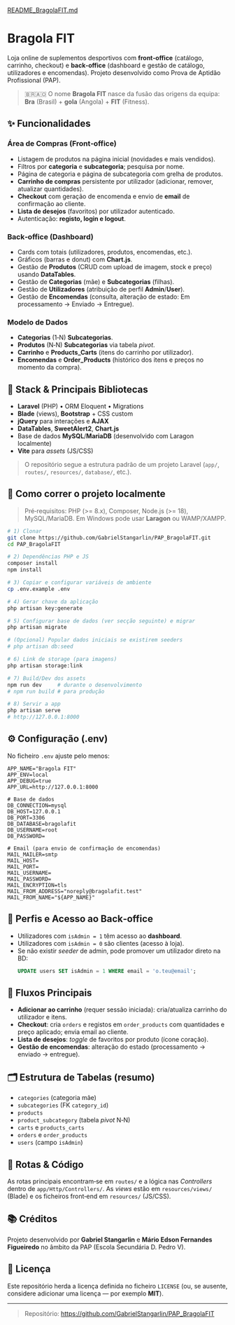 [README_BragolaFIT.md](https://github.com/user-attachments/files/22533908/README_BragolaFIT.md)
# Bragola FIT

Loja online de suplementos desportivos com **front‑office** (catálogo, carrinho, checkout) e **back‑office** (dashboard e gestão de catálogo, utilizadores e encomendas). Projeto desenvolvido como Prova de Aptidão Profissional (PAP).

> 🇧🇷🇦🇴 O nome **Bragola FIT** nasce da fusão das origens da equipa: **Bra** (Brasil) + **gola** (Angola) + **FIT** (Fitness).

## ✨ Funcionalidades

### Área de Compras (Front‑office)
- Listagem de produtos na página inicial (novidades e mais vendidos).
- Filtros por **categoria** e **subcategoria**; pesquisa por nome.
- Página de categoria e página de subcategoria com grelha de produtos.
- **Carrinho de compras** persistente por utilizador (adicionar, remover, atualizar quantidades).
- **Checkout** com geração de encomenda e envio de **email** de confirmação ao cliente.
- **Lista de desejos** (favoritos) por utilizador autenticado.
- Autenticação: **registo, login e logout**.

### Back‑office (Dashboard)
- Cards com totais (utilizadores, produtos, encomendas, etc.).
- Gráficos (barras e donut) com **Chart.js**.
- Gestão de **Produtos** (CRUD com upload de imagem, stock e preço) usando **DataTables**.
- Gestão de **Categorias** (mãe) e **Subcategorias** (filhas).
- Gestão de **Utilizadores** (atribuição de perfil **Admin**/**User**).
- Gestão de **Encomendas** (consulta, alteração de estado: Em processamento → Enviado → Entregue).

### Modelo de Dados
- **Categorias** (1‑N) **Subcategorias**.
- **Produtos** (N‑N) **Subcategorias** via tabela *pivot*.
- **Carrinho** e **Products_Carts** (itens do carrinho por utilizador).
- **Encomendas** e **Order_Products** (histórico dos itens e preços no momento da compra).

## 🧰 Stack & Principais Bibliotecas
- **Laravel** (PHP) • ORM Eloquent • Migrations
- **Blade** (views), **Bootstrap** + CSS custom
- **jQuery** para interações e **AJAX**
- **DataTables**, **SweetAlert2**, **Chart.js**
- Base de dados **MySQL**/**MariaDB** (desenvolvido com Laragon localmente)
- **Vite** para *assets* (JS/CSS)

> O repositório segue a estrutura padrão de um projeto Laravel (`app/`, `routes/`, `resources/`, `database/`, etc.).

## 🚀 Como correr o projeto localmente

> Pré‑requisitos: PHP (>= 8.x), Composer, Node.js (>= 18), MySQL/MariaDB. Em Windows pode usar **Laragon** ou WAMP/XAMPP.

```bash
# 1) Clonar
git clone https://github.com/GabrielStangarlin/PAP_BragolaFIT.git
cd PAP_BragolaFIT

# 2) Dependências PHP e JS
composer install
npm install

# 3) Copiar e configurar variáveis de ambiente
cp .env.example .env

# 4) Gerar chave da aplicação
php artisan key:generate

# 5) Configurar base de dados (ver secção seguinte) e migrar
php artisan migrate

# (Opcional) Popular dados iniciais se existirem seeders
# php artisan db:seed

# 6) Link de storage (para imagens)
php artisan storage:link

# 7) Build/Dev dos assets
npm run dev     # durante o desenvolvimento
# npm run build # para produção

# 8) Servir a app
php artisan serve
# http://127.0.0.1:8000
```

## ⚙️ Configuração (.env)

No ficheiro `.env` ajuste pelo menos:

```dotenv
APP_NAME="Bragola FIT"
APP_ENV=local
APP_DEBUG=true
APP_URL=http://127.0.0.1:8000

# Base de dados
DB_CONNECTION=mysql
DB_HOST=127.0.0.1
DB_PORT=3306
DB_DATABASE=bragolafit
DB_USERNAME=root
DB_PASSWORD=

# Email (para envio de confirmação de encomendas)
MAIL_MAILER=smtp
MAIL_HOST=
MAIL_PORT=
MAIL_USERNAME=
MAIL_PASSWORD=
MAIL_ENCRYPTION=tls
MAIL_FROM_ADDRESS="noreply@bragolafit.test"
MAIL_FROM_NAME="${APP_NAME}"
```

## 👤 Perfis e Acesso ao Back‑office

- Utilizadores com `isAdmin = 1` têm acesso ao **dashboard**.
- Utilizadores com `isAdmin = 0` são clientes (acesso à loja).
- Se não existir *seeder* de admin, pode promover um utilizador direto na BD:
  ```sql
  UPDATE users SET isAdmin = 1 WHERE email = 'o.teu@email';
  ```

## 🛒 Fluxos Principais

- **Adicionar ao carrinho** (requer sessão iniciada): cria/atualiza carrinho do utilizador e itens.
- **Checkout**: cria `orders` e registos em `order_products` com quantidades e preço aplicado; envia email ao cliente.
- **Lista de desejos**: *toggle* de favoritos por produto (ícone coração).
- **Gestão de encomendas**: alteração do estado (processamento → enviado → entregue).

## 🗂️ Estrutura de Tabelas (resumo)

- `categories` (categoria mãe)
- `subcategories` (FK `category_id`)
- `products`
- `product_subcategory` (tabela *pivot* N‑N)
- `carts` e `products_carts`
- `orders` e `order_products`
- `users` (campo `isAdmin`)

## 🧪 Rotas & Código

As rotas principais encontram‑se em `routes/` e a lógica nas *Controllers* dentro de `app/Http/Controllers/`. As *views* estão em `resources/views/` (Blade) e os ficheiros front‑end em `resources/` (JS/CSS).

## 📚 Créditos
Projeto desenvolvido por **Gabriel Stangarlin** e **Mário Edson Fernandes Figueiredo** no âmbito da PAP (Escola Secundária D. Pedro V).

## 📝 Licença
Este repositório herda a licença definida no ficheiro `LICENSE` (ou, se ausente, considere adicionar uma licença — por exemplo **MIT**).

---

> Repositório: https://github.com/GabrielStangarlin/PAP_BragolaFIT
